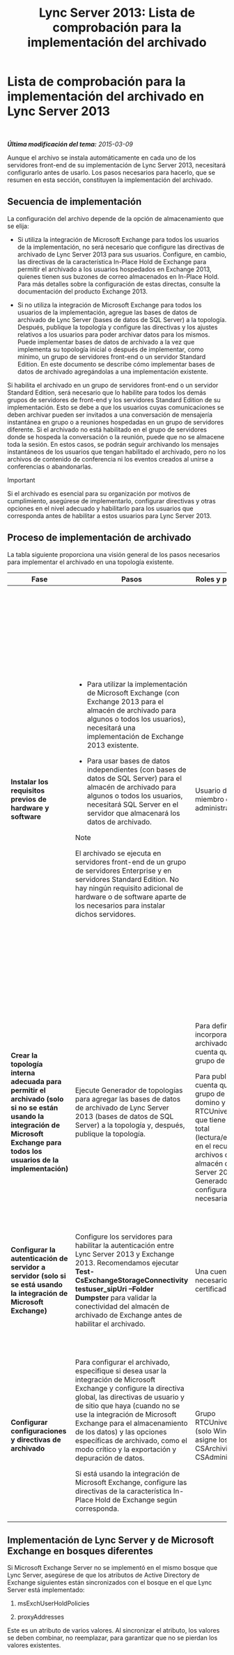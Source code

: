 ﻿---
title: 'Lync Server 2013: Lista de comprobación para la implementación del archivado'
TOCTitle: Lista de comprobación para la implementación del archivado
ms:assetid: 7479734d-be01-40d9-ad82-320a09d19d04
ms:mtpsurl: https://technet.microsoft.com/es-es/library/JJ205009(v=OCS.15)
ms:contentKeyID: 48275695
ms.date: 01/07/2017
mtps_version: v=OCS.15
ms.translationtype: HT
---

# Lista de comprobación para la implementación del archivado en Lync Server 2013

 

_**Última modificación del tema:** 2015-03-09_

Aunque el archivo se instala automáticamente en cada uno de los servidores front-end de su implementación de Lync Server 2013, necesitará configurarlo antes de usarlo. Los pasos necesarios para hacerlo, que se resumen en esta sección, constituyen la implementación del archivado.

## Secuencia de implementación

La configuración del archivo depende de la opción de almacenamiento que se elija:

  - Si utiliza la integración de Microsoft Exchange para todos los usuarios de la implementación, no será necesario que configure las directivas de archivado de Lync Server 2013 para sus usuarios. Configure, en cambio, las directivas de la característica In-Place Hold de Exchange para permitir el archivado a los usuarios hospedados en Exchange 2013, quienes tienen sus buzones de correo almacenados en In-Place Hold. Para más detalles sobre la configuración de estas directas, consulte la documentación del producto Exchange 2013.

  - Si no utiliza la integración de Microsoft Exchange para todos los usuarios de la implementación, agregue las bases de datos de archivado de Lync Server (bases de datos de SQL Server) a la topología. Después, publique la topología y configure las directivas y los ajustes relativos a los usuarios para poder archivar datos para los mismos. Puede implementar bases de datos de archivado a la vez que implementa su topología inicial o después de implementar, como mínimo, un grupo de servidores front-end o un servidor Standard Edition. En este documento se describe cómo implementar bases de datos de archivado agregándolas a una implementación existente.

Si habilita el archivado en un grupo de servidores front-end o un servidor Standard Edition, será necesario que lo habilite para todos los demás grupos de servidores de front-end y los servidores Standard Edition de su implementación. Esto se debe a que los usuarios cuyas comunicaciones se deben archivar pueden ser invitados a una conversación de mensajería instantánea en grupo o a reuniones hospedadas en un grupo de servidores diferente. Si el archivado no está habilitado en el grupo de servidores donde se hospeda la conversación o la reunión, puede que no se almacene toda la sesión. En estos casos, se podrán seguir archivando los mensajes instantáneos de los usuarios que tengan habilitado el archivado, pero no los archivos de contenido de conferencia ni los eventos creados al unirse a conferencias o abandonarlas.

> [!IMPORTANT]  
> Si el archivado es esencial para su organización por motivos de cumplimiento, asegúrese de implementarlo, configurar directivas y otras opciones en el nivel adecuado y habilitarlo para los usuarios que corresponda antes de habilitar a estos usuarios para Lync Server 2013.



## Proceso de implementación de archivado

La tabla siguiente proporciona una visión general de los pasos necesarios para implementar el archivado en una topología existente.


<table>
<colgroup>
<col style="width: 25%" />
<col style="width: 25%" />
<col style="width: 25%" />
<col style="width: 25%" />
</colgroup>
<thead>
<tr class="header">
<th>Fase</th>
<th>Pasos</th>
<th>Roles y pertenencias a grupos</th>
<th>Documentación</th>
</tr>
</thead>
<tbody>
<tr class="odd">
<td><p><strong>Instalar los requisitos previos de hardware y software</strong></p></td>
<td><ul>
<li><p>Para utilizar la implementación de Microsoft Exchange (con Exchange 2013 para el almacén de archivado para algunos o todos los usuarios), necesitará una implementación de Exchange 2013 existente.</p></li>
<li><p>Para usar bases de datos independientes (con bases de datos de SQL Server) para el almacén de archivado para algunos o todos los usuarios, necesitará SQL Server en el servidor que almacenará los datos de archivado.</p></li>
</ul>
<div class="alert">

> [!NOTE]
> El archivado se ejecuta en servidores front-end de un grupo de servidores Enterprise y en servidores Standard Edition. No hay ningún requisito adicional de hardware o de software aparte de los necesarios para instalar dichos servidores.


</div></td>
<td><p>Usuario de dominio que es miembro del grupo de administradores locales.</p></td>
<td><p><a href="lync-server-2013-supported-hardware.md">Hardware admitido en Lync Server 2013</a> en la documentación de compatibilidad.</p>
<p><a href="lync-server-2013-server-software-and-infrastructure-support.md">Software de servidor y compatibilidad con la infraestructura en Lync Server 2013</a> en la documentación de compatibilidad.</p>
<p><a href="lync-server-2013-technical-requirements-for-archiving.md">Requisitos técnicos para archivado en Lync Server 2013</a> en la documentación de planeación</p>
<p><a href="lync-server-2013-setting-up-systems-and-infrastructure-for-archiving.md">Configurar sistemas e infraestructura de archivado en Lync Server 2013</a> en la documentación de implementación.</p>
<p><a href="lync-server-2013-exchange-and-sharepoint-integration-support.md">Compatibilidad de la integración Exchange Server y SharePoint en Lync Server 2013</a> en la documentación de compatibilidad.</p></td>
</tr>
<tr class="even">
<td><p><strong>Crear la topología interna adecuada para permitir el archivado (solo si no se están usando la integración de Microsoft Exchange para todos los usuarios de la implementación)</strong></p></td>
<td><p>Ejecute Generador de topologías para agregar las bases de datos de archivado de Lync Server 2013 (bases de datos de SQL Server) a la topología y, después, publique la topología.</p></td>
<td><p>Para definir una topología para incorporar bases de datos de archivado, se necesita una cuenta que pertenezca al grupo de usuarios locales.</p>
<p>Para publicar la topología, una cuenta que es miembro del grupo de administradores de domino y del grupo RTCUniversalServerAdmins, que tiene permisos de control total (lectura/escritura/modificación) en el recurso compartido de archivos que se usará para el almacén de archivos de Lync Server 2013 (de modo que el Generador de topologías pueda configurar las DACL necesarias).</p></td>
<td><p><a href="lync-server-2013-adding-archiving-databases-to-an-existing-lync-server-2013-deployment.md">Adición de bases de datos de archivado a una implementación existente de Lync Server 2013</a> en la documentación de implementación.</p></td>
</tr>
<tr class="odd">
<td><p><strong>Configurar la autenticación de servidor a servidor (solo si se está usando la integración de Microsoft Exchange)</strong></p></td>
<td><p>Configure los servidores para habilitar la autenticación entre Lync Server 2013 y Exchange 2013. Recomendamos ejecutar <strong>Test-CsExchangeStorageConnectivity testuser_sipUri –Folder Dumpster</strong> para validar la conectividad del almacén de archivado de Exchange antes de habilitar el archivado.</p></td>
<td><p>Una cuenta con los permisos necesarios para administrar certificados en los servidores.</p></td>
<td><p><a href="lync-server-2013-managing-server-to-server-authentication-oauth-and-partner-applications.md">Administración de la autenticación servidor a servidor (Oauth) y las aplicaciones de socio en Lync Server 2013</a> en la documentación sobre implementación u operaciones.</p></td>
</tr>
<tr class="even">
<td><p><strong>Configurar configuraciones y directivas de archivado</strong></p></td>
<td><p>Para configurar el archivado, especifique si desea usar la integración de Microsoft Exchange y configure la directiva global, las directivas de usuario y de sitio que haya (cuando no se use la integración de Microsoft Exchange para el almacenamiento de los datos) y las opciones específicas de archivado, como el modo crítico y la exportación y depuración de datos.</p>
<p>Si está usando la integración de Microsoft Exchange, configure las directivas de la característica In-Place Hold de Exchange según corresponda.</p></td>
<td><p>Grupo RTCUniversalServerAdmins (solo Windows PowerShell) o asigne los usuarios al rol CSArchivingAdministrator o CSAdministrator.</p></td>
<td><p><a href="lync-server-2013-configuring-support-for-archiving.md">Configurar compatibilidad con archivado en Lync Server 2013</a> en la documentación de implementación.</p>
<p>Documentación del producto Exchange (si se está usando la integración de Microsoft Exchange).</p></td>
</tr>
</tbody>
</table>


## Implementación de Lync Server y de Microsoft Exchange en bosques diferentes

Si Microsoft Exchange Server no se implementó en el mismo bosque que Lync Server, asegúrese de que los atributos de Active Directory de Exchange siguientes están sincronizados con el bosque en el que Lync Server está implementado:

1.  msExchUserHoldPolicies

2.  proxyAddresses

Este es un atributo de varios valores. Al sincronizar el atributo, los valores se deben combinar, no reemplazar, para garantizar que no se pierdan los valores existentes.

